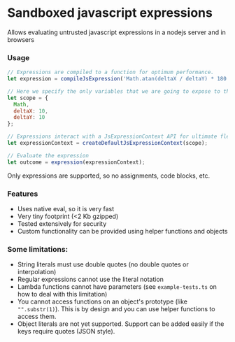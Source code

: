 # Sandboxed javascript expressions
Allows evaluating untrusted javascript expressions in a nodejs server and in browsers

### Usage
```js
// Expressions are compiled to a function for optimum performance.
let expression = compileJsExpression('Math.atan(deltaX / deltaY) * 180 / Math.PI'); // formula calculates an angle

// Here we specify the only variables that we are going to expose to the expression.
let scope = {
  Math,
  deltaX: 10,
  deltaY: 10
};

// Expressions interact with a JsExpressionContext API for ultimate flexibility. This is the default implementation.
let expressionContext = createDefaultJsExpressionContext(scope);

// Evaluate the expression
let outcome = expression(expressionContext);
```

Only expressions are supported, so no assignments, code blocks, etc.

### Features
- Uses native eval, so it is very fast
- Very tiny footprint (<2 Kb gzipped)
- Tested extensively for security
- Custom functionality can be provided using helper functions and objects

### Some limitations:
- String literals must use double quotes (no double quotes or interpolation)
- Regular expressions cannot use the literal notation
- Lambda functions cannot have parameters (see `example-tests.ts` on how to deal with this limitation)
- You cannot access functions on an object's prototype (like `"".substr(1)`). This is by design and you can use helper functions to access them.
- Object literals are not yet supported. Support can be added easily if the keys require quotes (JSON style).
